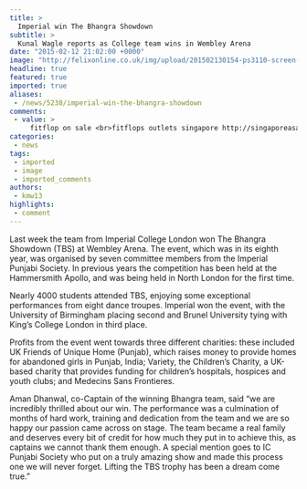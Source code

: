 ```yaml
---
title: >
  Imperial win The Bhangra Showdown
subtitle: >
  Kunal Wagle reports as College team wins in Wembley Arena
date: "2015-02-12 21:02:00 +0000"
image: "http://felixonline.co.uk/img/upload/201502130154-ps3110-screen-shot-2015-02-13-at-01.53.14.png"
headline: true
featured: true
imported: true
aliases:
 - /news/5238/imperial-win-the-bhangra-showdown
comments:
 - value: >
     fitflop on sale <br>fitflops outlets singapore http://singaporeasalefitflops.blogspot.com/,fitflops cheapest <br>fitflop sale http://fitflopssalesingapore.blogspot.com/,fitflop sandals australia <br>best price fitflops http://australiafitflops.blogspot.com/,fitflop shoes clearance <br>buy fitflops online http://australiafitflops.iemiller.net/,fitflop slipper <br>fitflops australia outlet http://australiafitflops.blogspot.com/,birkenstock shoes <br>cheap birkenstock http://birkenstockaustralia.rochecap.org/,birkenstock shops <br>birkenstocks sydney http://birkenstockaustralia.rochecap.org/,christian louboutin sneakers <br>christian louboutin shoes outlet http://christianlouboutincanadaoutlet.blogspot.com/,Brazil, 'the king of World Cup' will enter group G with Korea DPR, Ivory Coast, and Portugal. Similarly, the answering services company manager cannot spend extended periods poring over data of yesteryears. <br>fifa 16 hack http://creditsfut.com/,shoes with red soles <br>christian louboutin sale http://canadachristianlouboutinoutlet.blogs
categories:
 - news
tags:
 - imported
 - image
 - imported_comments
authors:
 - kmw13
highlights:
 - comment
---
```


Last week the team from Imperial College London won The Bhangra Showdown (TBS) at Wembley Arena. The event, which was in its eighth year, was organised by seven committee members from the Imperial Punjabi Society. In previous years the competition has been held at the Hammersmith Apollo, and was being held in North London for the first time.

Nearly 4000 students attended TBS, enjoying some exceptional performances from eight dance troupes. Imperial won the event, with the University of Birmingham placing second and Brunel University tying with King’s College London in third place.

Profits from the event went towards three different charities: these included UK Friends of Unique Home (Punjab), which raises money to provide homes for abandoned girls in Punjab, India; Variety, the Children’s Charity, a UK-based charity that provides funding for children’s hospitals, hospices and youth clubs; and Medecins Sans Frontieres.

Aman Dhanwal, co-Captain of the winning Bhangra team, said “we are incredibly thrilled about our win. The performance was a culmination of months of hard work, training and dedication from the team and we are so happy our passion came across on stage. The team became a real family and deserves every bit of credit for how much they put in to achieve this, as captains we cannot thank them enough. A special mention goes to IC Punjabi Society who put on a truly amazing show and made this process one we will never forget. Lifting the TBS trophy has been a dream come true.”

